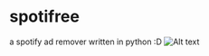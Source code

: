 # spotifree
a spotify ad remover written in python :D
![Alt text](https://darkkhakipointedplot.hxhdjd1.repl.co/profile/81777)

